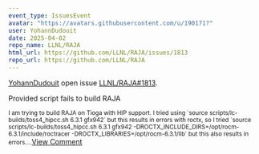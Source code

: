 ```yaml
---
event_type: IssuesEvent
avatar: "https://avatars.githubusercontent.com/u/190171?"
user: YohannDudouit
date: 2025-04-02
repo_name: LLNL/RAJA
html_url: https://github.com/LLNL/RAJA/issues/1813
repo_url: https://github.com/LLNL/RAJA
---
```


<a href='https://github.com/YohannDudouit' target='_blank'>YohannDudouit</a> open issue <a href='https://github.com/LLNL/RAJA/issues/1813' target='_blank'>LLNL/RAJA#1813</a>.

<p>Provided script fails to build RAJA</p><small>I am trying to build RAJA on Tioga with HIP support. I tried using `source scripts/lc-builds/toss4_hipcc.sh 6.3.1 gfx942` but this results in errors with roctx, so I tried `source scripts/lc-builds/toss4_hipcc.sh 6.3.1 gfx942 -DROCTX_INCLUDE_DIRS=/opt/rocm-6.3.1/include/roctracer -DROCTX_LIBRARIES=/opt/rocm-6.3.1/lib` but this also results in errors....</small><a href='https://github.com/LLNL/RAJA/issues/1813' target='_blank'>View Comment</a>